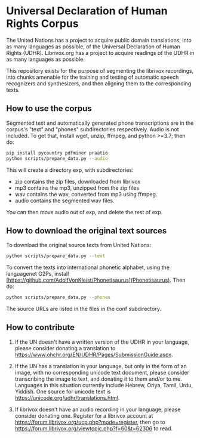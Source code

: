 # Universal Declaration of Human Rights Corpus

The United Nations has a project to acquire public domain
translations, into as many languages as possible, of the Universal
Declaration of Human Rights (UDHR).  Librivox.org has a project to
acquire readings of the UDHR in as many languages as possible.

This repository exists for the purpose of
segmenting the librivox recordings, into chunks amenable for the
training and testing of automatic speech recognizers and synthesizers,
and then aligning them to the corresponding texts.

## How to use the corpus

Segmented text and automatically generated phone transcriptions are in the corpus's
"text" and "phones" subdirectories respectively.
Audio is not included.  To get that, install
wget, unzip, ffmpeg, and python >=3.7; then do:

```bash
pip install pycountry pdfminer praatio
python scripts/prepare_data.py --audio
```

This will create a directory exp, with subdirectories:
* zip contains the zip files, downloaded from librivox
* mp3 contains the mp3, unzipped from the zip files
* wav contains the wav, converted from mp3 using ffmpeg.
* audio contains the segmented wav files.

You can then move audio out of exp, and delete the
rest of exp.

## How to download the original text sources

To download the original source texts from
United Nations:
```bash
python scripts/prepare_data.py --text
```

To convert the texts into international phonetic alphabet,
using the languagenet G2Ps, install
[https://github.com/AdolfVonKleist/Phonetisaurus](Phonetisaurus).
Then do:
```bash
python scripts/prepare_data.py --phones
```

The source URLs are listed in the files in the conf subdirectory.

## How to contribute

1. If the UN doesn't have a written version of the UDHR in your
   language, please consider donating a translation to
   https://www.ohchr.org/EN/UDHR/Pages/SubmissionGuide.aspx.

2. If the UN has a translation in your language, but only in the form
   of an image, with no corresponding unicode text document, please
   consider transcribing the image to text, and donating it to them
   and/or to me. Languages in this situation currently
   include Hebrew, Oriya, Tamil, Urdu, Yiddish.
   One source for unicode text is https://unicode.org/udhr/translations.html.

3. If librivox doesn't have an audio recording in your language, please
   consider donating one.  Register for a librivox account at
   https://forum.librivox.org/ucp.php?mode=register, then
   go to https://forum.librivox.org/viewtopic.php?f=60&t=62306 to read.

